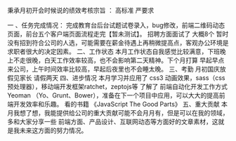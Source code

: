秉承月初开会时候说的绩效考核宗旨 ： 高标准 严要求

一 、任务完成情况：
完成教育台后台试题试卷录入，bug修改，前端二维码动态页面，前台五个客户端页面流程走完【暂未测试】。
招聘方面面试了 大概8个 暂时没有招到符合公司的人选，可能需要在薪金待遇上再稍微提高点，客观办公环境是求职者很大的决定因素。 
二、工作状态
本月工作状态自我感觉比较满意，下班晚上不走很晚，白天工作效率较高，也不会影响第二天精神。下个月打算 早起早点来公司，上午时间效率比较高，早起后夜里也不会睡太晚。
三、考勤 
月初国庆放假见家长 请假两天
四、进步情况
本月学习并应用了 css3 动画效果，sass（css 预处理器），移动端开发框架ratchet，zeptojs等
了解了 前端自动化开发工作方式 Yeoman （Yo、Grunt、Bower），准备在下一个项目中应用，可以大大的提高前端开发效率和乐趣。
看的书籍 《JavaScript The Good Parts》 
五、重大贡献
本月我想了想，我能提供给公司的重大贡献可能不会月月有，但是可以在我的领域，多和大家分享一些 前端方面、产品设计、互联网动态等方面好的文章素材，这就是我未来这方面的努力情况。
